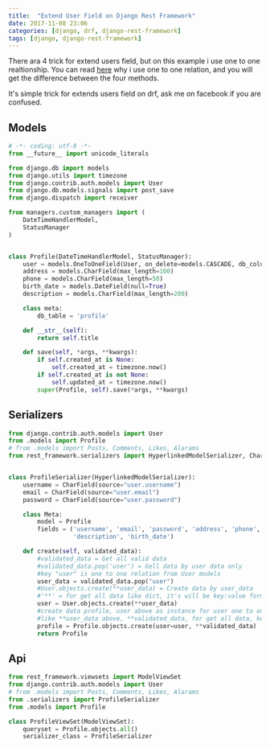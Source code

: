 ```yaml
---
title:  "Extend User Field on Django Rest Framework"
date: 2017-11-08 23:06
categories: [django, drf, django-rest-framework]
tags: [django, django-rest-framework]
---
```

There ara 4 trick for extend users field, but on this example i use one to one realtionship.
You can read [here](https://simpleisbetterthancomplex.com/tutorial/2016/07/22/how-to-extend-django-user-model.html) why i use one to one relation, and you will get the difference between the four methods.

It's simple trick for extends users field on drf, ask me on facebook if you are confused.

## Models
``` python
# -*- coding: utf-8 -*-
from __future__ import unicode_literals

from django.db import models
from django.utils import timezone
from django.contrib.auth.models import User
from django.db.models.signals import post_save
from django.dispatch import receiver

from managers.custom_managers import (
    DateTimeHandlerModel,
    StatusManager
)


class Profile(DateTimeHandlerModel, StatusManager):
    user = models.OneToOneField(User, on_delete=models.CASCADE, db_column='user')
    address = models.CharField(max_length=100)
    phone = models.CharField(max_length=50)
    birth_date = models.DateField(null=True)
    description = models.CharField(max_length=200)

    class meta:
        db_table = 'profile'

    def __str__(self):
        return self.title

    def save(self, *args, **kwargs):
        if self.created_at is None:
            self.created_at = timezone.now()
        if self.created_at is not None:
            self.updated_at = timezone.now()
        super(Profile, self).save(*args, **kwargs)
```

## Serializers
``` python
from django.contrib.auth.models import User
from .models import Profile
# from .models import Posts, Comments, Likes, Alarams
from rest_framework.serializers import HyperlinkedModelSerializer, CharField


class ProfileSerializer(HyperlinkedModelSerializer):
    username = CharField(source="user.username")
    email = CharField(source="user.email")
    password = CharField(source="user.password")

    class Meta:
        model = Profile
        fields = ('username', 'email', 'password', 'address', 'phone',
                  'description', 'birth_date')

    def create(self, validated_data):
        #validated_data = Get all valid data
        #validated_data.pop('user') = Gell data by user data only
        #key "user" is one to one relation from User models
        user_data = validated_data.pop("user")
        #User.objects.create(**user_data) = Create data by user_data
        #'**' = for get all data like dict, it's will be key:value format
        user = User.objects.create(**user_data)
        #create data profile, user above as instance for user one to one relation on Profile models
        #like **user_data above, **validated_data, for get all data, key:value formats(dict)
        profile = Profile.objects.create(user=user, **validated_data)
        return Profile
```

## Api
``` python
from rest_framework.viewsets import ModelViewSet
from django.contrib.auth.models import User
# from .models import Posts, Comments, Likes, Alarams
from .serializers import ProfileSerializer
from .models import Profile

class ProfileViewSet(ModelViewSet):
    queryset = Profile.objects.all()
    serializer_class = ProfileSerializer
```

